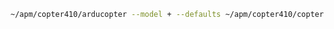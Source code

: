 
```bash title="running sitl"
~/apm/copter410/arducopter --model + --defaults ~/apm/copter410/copter.parm -I0
```